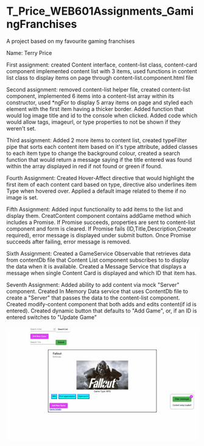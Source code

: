 # T_Price_WEB601Assignments_GamingFranchises
 A project based on my favourite gaming franchises

Name: Terry Price

First assignment:   created Content interface, content-list class, content-card component
                    implemented content list with 3 items, used functions in content list
                    class to display items on page through content-list.component.html file

Second assignment:  removed content-list helper file, created content-list component, implemented
                    6 items into a content-list array within its constructor, used *ngFor to display
                    5 array items on page and styled each element with the first item having a thicker
                    border. Added function that would log image title and id to the console when clicked.
                    Added code which would allow tags, imageurl, or type properties to not be shown if 
                    they weren't set.

Third assignment:   Added 2 more items to content list, created typeFilter pipe that sorts each content
                    item based on it's type attribute, added classes to each item type to change the
                    background colour, created a search function that would return a message saying
                    if the title entered was found within the array displayed in red if not found or
                    green if found.

Fourth Assignment:  Created Hover-Affect directive that would highlight the first item of each content card
                    based on type, directive also underlines item Type when hovered over. Applied a default image related to theme if no image is set.

Fifth Assignment:   Added input functionality to add items to the list and display them. CreatContent
                    component contains addGame method which includes a Promise. If Promise succeeds, properties are sent to content-list component and form is cleared. If Promise fails (ID,Title,Description,Creator required), error message is displayed under submit button. Once Promise succeeds after failing, error message is removed.

Sixth Assignment:   Created a GameService Observable that retrieves data from contentDb file that Content
                    List component subscribes to to display the data when it is available. Created a Message
                    Service that displays a message when single Content Card is displayed and which ID that
                    item has.

Seventh Assignment: Added ability to add content via mock "Server" component. Created In Memory Data service
                    that uses ContentDb file to create a "Server" that passes the data to the content-list
                    component. Created modify-content component that both adds and edits content(if id is
                    entered). Created dynamic button that defaults to "Add Game", or, if an ID is entered
                    switches to "Update Game"
                  

![Main Screen Image](/GamingFranchise.jpeg)